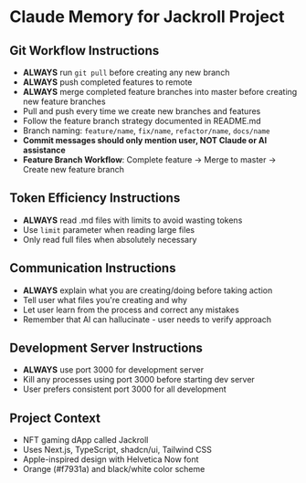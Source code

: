 # Claude Memory for Jackroll Project

## Git Workflow Instructions
- **ALWAYS** run `git pull` before creating any new branch
- **ALWAYS** push completed features to remote
- **ALWAYS** merge completed feature branches into master before creating new feature branches
- Pull and push every time we create new branches and features
- Follow the feature branch strategy documented in README.md
- Branch naming: `feature/name`, `fix/name`, `refactor/name`, `docs/name`
- **Commit messages should only mention user, NOT Claude or AI assistance**
- **Feature Branch Workflow**: Complete feature → Merge to master → Create new feature branch

## Token Efficiency Instructions
- **ALWAYS** read .md files with limits to avoid wasting tokens
- Use `limit` parameter when reading large files
- Only read full files when absolutely necessary

## Communication Instructions
- **ALWAYS** explain what you are creating/doing before taking action
- Tell user what files you're creating and why
- Let user learn from the process and correct any mistakes
- Remember that AI can hallucinate - user needs to verify approach

## Development Server Instructions
- **ALWAYS** use port 3000 for development server
- Kill any processes using port 3000 before starting dev server
- User prefers consistent port 3000 for all development

## Project Context
- NFT gaming dApp called Jackroll
- Uses Next.js, TypeScript, shadcn/ui, Tailwind CSS
- Apple-inspired design with Helvetica Now font
- Orange (#f7931a) and black/white color scheme